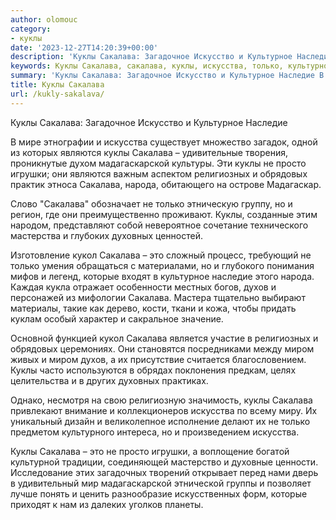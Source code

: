 ```yaml
---
author: olomouc
category:
- куклы
date: '2023-12-27T14:20:39+00:00'
description: 'Куклы Сакалава: Загадочное Искусство и Культурное Наследие В мире этнографии и искусства существует множество загадок, одной из которых являются куклы...'
keywords: Куклы Сакалава, сакалава, куклы, искусства, только, культурное, наследие, являются, мадагаскарской, просто, игрушки, религиозных, обрядовых, народа, духовных, кукол
summary: 'Куклы Сакалава: Загадочное Искусство и Культурное Наследие В мире этнографии и искусства существует множество загадок, одной из которых являются куклы...'
title: Куклы Сакалава
url: /kukly-sakalava/
---
```


Куклы Сакалава: Загадочное Искусство и Культурное Наследие

В мире этнографии и искусства существует множество загадок, одной из которых являются куклы Сакалава – удивительные творения, проникнутые духом мадагаскарской культуры. Эти куклы не просто игрушки; они являются важным аспектом религиозных и обрядовых практик этноса Сакалава, народа, обитающего на острове Мадагаскар.

Слово "Сакалава" обозначает не только этническую группу, но и регион, где они преимущественно проживают. Куклы, созданные этим народом, представляют собой невероятное сочетание технического мастерства и глубоких духовных ценностей.

Изготовление кукол Сакалава – это сложный процесс, требующий не только умения обращаться с материалами, но и глубокого понимания мифов и легенд, которые входят в культурное наследие этого народа. Каждая кукла отражает особенности местных богов, духов и персонажей из мифологии Сакалава. Мастера тщательно выбирают материалы, такие как дерево, кости, ткани и кожа, чтобы придать куклам особый характер и сакральное значение.

Основной функцией кукол Сакалава является участие в религиозных и обрядовых церемониях. Они становятся посредниками между миром живых и миром духов, а их присутствие считается благословением. Куклы часто используются в обрядах поклонения предкам, целях целительства и в других духовных практиках.

Однако, несмотря на свою религиозную значимость, куклы Сакалава привлекают внимание и коллекционеров искусства по всему миру. Их уникальный дизайн и великолепное исполнение делают их не только предметом культурного интереса, но и произведением искусства.

Куклы Сакалава – это не просто игрушки, а воплощение богатой культурной традиции, соединяющей мастерство и духовные ценности. Исследование этих загадочных творений открывает перед нами дверь в удивительный мир мадагаскарской этнической группы и позволяет лучше понять и ценить разнообразие искусственных форм, которые приходят к нам из далеких уголков планеты.